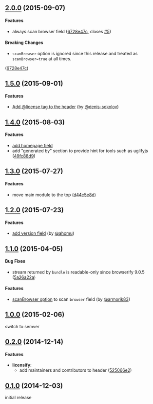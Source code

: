 ## [2.0.0](https://github.com/twada/licensify/releases/tag/v2.0.0) (2015-09-07)


#### Features

* always scan browser field ([6728e47c](https://github.com/twada/licensify/commit/6728e47cf4bd3f36f005f589e3a8e7733d007140), closes [#5](https://github.com/twada/licensify/issues/5))


#### Breaking Changes

* `scanBrowser` option is ignored since this release and treated as `scanBrowser=true` at all times.

 ([6728e47c](https://github.com/twada/licensify/commit/6728e47cf4bd3f36f005f589e3a8e7733d007140))


## [1.5.0](https://github.com/twada/licensify/releases/tag/v1.5.0) (2015-09-01)


#### Features

* [Add @license tag to the header](https://github.com/twada/licensify/pull/6) (by [@denis-sokolov](https://github.com/denis-sokolov))


## [1.4.0](https://github.com/twada/licensify/releases/tag/v1.4.0) (2015-08-03)


#### Features

* [add homepage field](https://github.com/twada/licensify/pull/4)
* add "generated by" section to provide hint for tools such as uglifyjs ([49fc88d9](https://github.com/twada/licensify/commit/49fc88d9029187df55ff7a9e43e467cfa219c68c))


## [1.3.0](https://github.com/twada/licensify/releases/tag/v1.3.0) (2015-07-27)


#### Features

* move main module to the top ([d44c5e8d](https://github.com/twada/licensify/commit/d44c5e8d48d17481c6e7cc9220ddaa2c84e77339))


## [1.2.0](https://github.com/twada/licensify/releases/tag/v1.2.0) (2015-07-23)


#### Features

* [add version field](https://github.com/twada/licensify/pull/3) (by [@ahomu](https://github.com/ahomu))


## [1.1.0](https://github.com/twada/licensify/releases/tag/v1.1.0) (2015-04-05)


#### Bug Fixes

* stream returned by `bundle` is readable-only since browserify 9.0.5 ([5a26a22a](https://github.com/twada/licensify/commit/5a26a22aceddae0338d156e71cfb3c9f393b558d))


#### Features

* [scanBrowser option](https://github.com/twada/licensify/pull/1) to scan `browser` field (by [@armorik83](http://github.com/armorik83))


## [1.0.0](https://github.com/twada/licensify/releases/tag/v1.0.0) (2015-02-06)


switch to semver


## [0.2.0](https://github.com/twada/licensify/releases/tag/v0.2.0) (2014-12-14)


#### Features

* **licensify:**
  * add maintainers and contributors to header ([525066e2](https://github.com/twada/licensify/commit/525066e20a1eb65a63ef44102a20cd4cae2f616a))


## [0.1.0](https://github.com/twada/licensify/releases/tag/v0.1.0) (2014-12-03)


initial release

